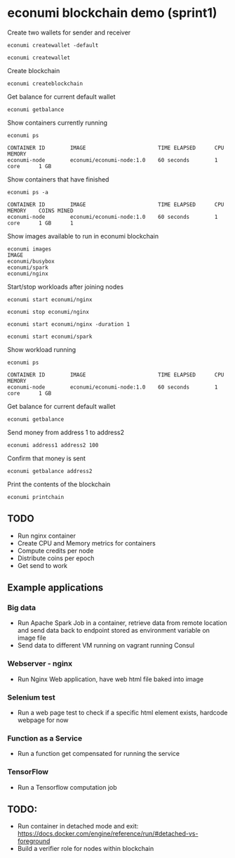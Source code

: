 # econumi blockchain demo (sprint1)

Create two wallets for sender and receiver

```
econumi createwallet -default

econumi createwallet
```

Create blockchain

```
econumi createblockchain
```

Get balance for current default wallet

```
econumi getbalance
```

Show containers currently running

```
econumi ps

CONTAINER ID        IMAGE                       TIME ELAPSED      CPU         MEMORY
econumi-node        econumi/econumi-node:1.0    60 seconds        1 core      1 GB
```

Show containers that have finished

```
econumi ps -a

CONTAINER ID        IMAGE                       TIME ELAPSED      CPU         MEMORY    COINS MINED
econumi-node        econumi/econumi-node:1.0    60 seconds        1 core      1 GB      1
```

Show images available to run in econumi blockchain

```
econumi images
IMAGE                           
econumi/busybox             
econumi/spark
econumi/nginx
```

Start/stop workloads after joining nodes

```
econumi start econumi/nginx

econumi stop econumi/nginx

econumi start econumi/nginx -duration 1

econumi start econumi/spark
```

Show workload running

```
econumi ps

CONTAINER ID        IMAGE                       TIME ELAPSED      CPU         MEMORY
econumi-node        econumi/econumi-node:1.0    60 seconds        1 core      1 GB
```

Get balance for current default wallet

```
econumi getbalance
```

Send money from address 1 to address2

```
econumi address1 address2 100
```

Confirm that money is sent

```
econumi getbalance address2
```

Print the contents of the blockchain

```
econumi printchain
```

## TODO

- Run nginx container
- Create CPU and Memory metrics for containers
- Compute credits per node
- Distribute coins per epoch
- Get send to work

## Example applications

### Big data

- Run Apache Spark Job in a container, retrieve data from remote location and send data back to endpoint stored as environment variable on image file
- Send data to different VM running on vagrant running Consul

### Webserver - nginx

- Run Nginx Web application, have web html file baked into image

### Selenium test

- Run a web page test to check if a specific html element exists, hardcode webpage for now

### Function as a Service

- Run a function get compensated for running the service

### TensorFlow

- Run a Tensorflow computation job

## TODO:

- Run container in detached mode and exit: https://docs.docker.com/engine/reference/run/#detached-vs-foreground
- Build a verifier role for nodes within blockchain
